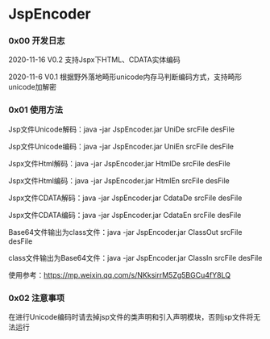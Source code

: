 # JspEncoder

### 0x00 开发日志

2020-11-16 V0.2 支持Jspx下HTML、CDATA实体编码

2020-11-6 V0.1 根据野外落地畸形unicode内存马判断编码方式，支持畸形unicode加解密

### 0x01 使用方法

Jsp文件Unicode解码：java -jar JspEncoder.jar UniDe srcFile desFile

Jsp文件Unicode编码：java -jar JspEncoder.jar UniEn srcFile desFile

Jspx文件Html解码：java -jar JspEncoder.jar HtmlDe srcFile desFile

Jspx文件Html编码：java -jar JspEncoder.jar HtmlEn srcFile desFile

Jspx文件CDATA解码：java -jar JspEncoder.jar CdataDe srcFile desFile

Jspx文件CDATA编码：java -jar JspEncoder.jar CdataEn srcFile desFile

Base64文件输出为class文件：java -jar JspEncoder.jar ClassOut srcFile desFile

class文件输出为Base64文件：java -jar JspEncoder.jar ClassIn srcFile desFile

使用参考：https://mp.weixin.qq.com/s/NKksirrM5Zg5BGCu4fY8LQ

### 0x02 注意事项

在进行Unicode编码时请去掉jsp文件的类声明和引入声明模块，否则jsp文件将无法运行
